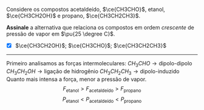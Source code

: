 Considere os compostos acetaldeído, $\ce{CH3CHO}$, etanol, $\ce{CH3CH2OH}$ e propano, $\ce{CH3CH2CH3}$.

**Assinale** a alternativa que relaciona os compostos em ordem *crescente* de pressão de vapor em $\pu{25 \degree C}$.

- [x] $\ce{CH3CH2OH}$; $\ce{CH3CHO}$; $\ce{CH3CH2CH3}$

---

Primeiro analisamos as forças intermoleculares:
$CH_{3}CHO\rightarrow \text{dipolo-dipolo}$
$CH_{3}CH_{2}OH\rightarrow \text{ligação de hidrogênio}$
$CH_{3}CH_{2}CH_{3}\rightarrow \text{dipolo-induzido}$
Quanto mais intensa a força, menor a pressão de vapor.
$$F_{\text{etanol}}>F_{\text{acetaldeído}}>F_{\text{propano}}$$
$$P_{\text{etanol}}<P_{\text{acetaldeído}}<P_{\text{propano}}$$
